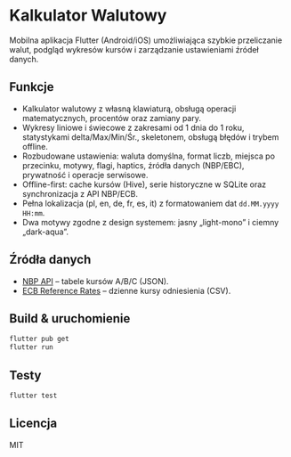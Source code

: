 # Kalkulator Walutowy

Mobilna aplikacja Flutter (Android/iOS) umożliwiająca szybkie przeliczanie walut, podgląd wykresów kursów i zarządzanie ustawieniami źródeł danych.

## Funkcje
- Kalkulator walutowy z własną klawiaturą, obsługą operacji matematycznych, procentów oraz zamiany pary.
- Wykresy liniowe i świecowe z zakresami od 1 dnia do 1 roku, statystykami delta/Max/Min/Śr., skeletonem, obsługą błędów i trybem offline.
- Rozbudowane ustawienia: waluta domyślna, format liczb, miejsca po przecinku, motywy, flagi, haptics, źródła danych (NBP/EBC), prywatność i operacje serwisowe.
- Offline-first: cache kursów (Hive), serie historyczne w SQLite oraz synchronizacja z API NBP/ECB.
- Pełna lokalizacja (pl, en, de, fr, es, it) z formatowaniem dat `dd.MM.yyyy HH:mm`.
- Dwa motywy zgodne z design systemem: jasny „light-mono” i ciemny „dark-aqua”.

## Źródła danych
- [NBP API](https://api.nbp.pl/) – tabele kursów A/B/C (JSON).
- [ECB Reference Rates](https://www.ecb.europa.eu/stats/eurofxref/) – dzienne kursy odniesienia (CSV).

## Build & uruchomienie
```bash
flutter pub get
flutter run
```

## Testy
```bash
flutter test
```

## Licencja
MIT
